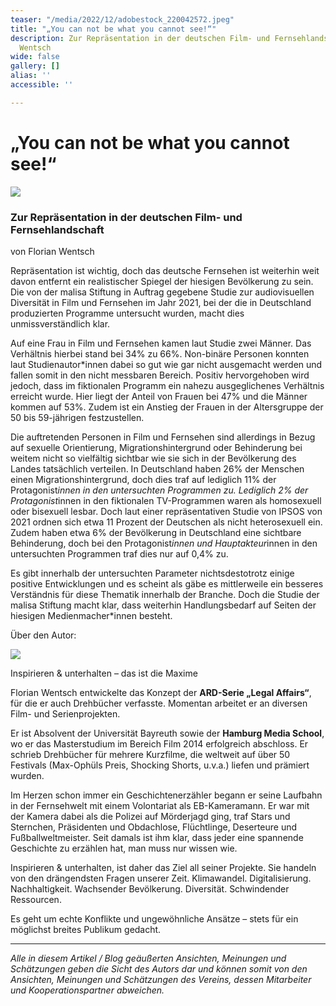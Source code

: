 ```yaml
---
teaser: "/media/2022/12/adobestock_220042572.jpeg"
title: "„You can not be what you cannot see!“"
description: Zur Repräsentation in der deutschen Film- und Fernsehlandschaft von Florian
  Wentsch
wide: false
gallery: []
alias: ''
accessible: ''

---
```

# „You can not be what you cannot see!“

![](/media/2022/12/adobestock_220042572.jpeg)

### Zur Repräsentation in der deutschen Film- und Fernsehlandschaft

von Florian Wentsch

Repräsentation ist wichtig, doch das deutsche Fernsehen ist weiterhin weit davon entfernt ein realistischer Spiegel der hiesigen Bevölkerung zu sein. Die von der malisa Stiftung in Auftrag gegebene Studie zur audiovisuellen Diversität in Film und Fernsehen im Jahr 2021, bei der die in Deutschland produzierten Programme untersucht wurden, macht dies unmissverständlich klar.

Auf eine Frau in Film und Fernsehen kamen laut Studie zwei Männer. Das Verhältnis hierbei stand bei 34% zu 66%. Non-binäre Personen konnten laut Studienautor*innen dabei so gut wie gar nicht ausgemacht werden und fallen somit in den nicht messbaren Bereich. Positiv hervorgehoben wird jedoch, dass im fiktionalen Programm ein nahezu ausgeglichenes Verhältnis erreicht wurde.  Hier liegt der Anteil von Frauen bei 47% und die Männer kommen auf 53%. Zudem ist ein Anstieg der Frauen in der Altersgruppe der 50 bis 59-jährigen festzustellen.

Die auftretenden Personen in Film und Fernsehen sind allerdings in Bezug auf sexuelle Orientierung, Migrationshintergrund oder Behinderung bei weitem nicht so vielfältig sichtbar wie sie sich in der Bevölkerung des Landes tatsächlich verteilen. In Deutschland haben 26% der Menschen einen Migrationshintergrund, doch dies traf auf lediglich 11% der Protagonist*innen in den untersuchten Programmen zu. Lediglich 2% der Protagonist*innen in den fiktionalen TV-Programmen waren als homosexuell oder bisexuell lesbar. Doch laut einer repräsentativen Studie von IPSOS von 2021 ordnen sich etwa 11 Prozent der Deutschen als nicht heterosexuell ein. Zudem haben etwa 6% der Bevölkerung in Deutschland eine sichtbare Behinderung, doch bei den Protagonist*innen und Hauptakteur*innen in den untersuchten Programmen traf dies nur auf 0,4% zu.

Es gibt innerhalb der untersuchten Parameter nichtsdestotrotz einige positive Entwicklungen und es scheint als gäbe es mittlerweile ein besseres Verständnis für diese Thematik innerhalb der Branche. Doch die Studie der malisa Stiftung macht klar, dass weiterhin Handlungsbedarf auf Seiten der hiesigen Medienmacher*innen besteht.

Über den Autor:

![](/media/2022/12/florian-wentsch-foto_klein.jpg)

Inspirieren & unterhalten – das ist die Maxime

Florian Wentsch entwickelte das Konzept der **ARD-Serie „Legal Affairs“**, für die er auch Drehbücher verfasste. Momentan arbeitet er an diversen Film- und Serienprojekten.

Er ist Absolvent der Universität Bayreuth sowie der **Hamburg Media School**, wo er das Masterstudium im Bereich Film 2014 erfolgreich abschloss. Er schrieb Drehbücher für mehrere Kurzfilme, die weltweit auf über 50 Festivals (Max-Ophüls Preis, Shocking Shorts, u.v.a.) liefen und prämiert wurden.

Im Herzen schon immer ein Geschichtenerzähler begann er seine Laufbahn in der Fernsehwelt mit einem Volontariat als EB-Kameramann. Er war mit der Kamera dabei als die Polizei auf Mörderjagd ging, traf Stars und Sternchen, Präsidenten und Obdachlose, Flüchtlinge, Deserteure und Fußballweltmeister. Seit damals ist ihm klar, dass jeder eine spannende Geschichte zu erzählen hat, man muss nur wissen wie.

Inspirieren & unterhalten, ist daher das Ziel all seiner Projekte. Sie handeln von den drängendsten Fragen unserer Zeit. Klimawandel. Digitalisierung. Nachhaltigkeit. Wachsender Bevölkerung. Diversität. Schwindender Ressourcen.

Es geht um echte Konflikte und ungewöhnliche Ansätze – stets für ein möglichst breites Publikum gedacht.

***

_Alle in diesem Artikel / Blog  geäußerten Ansichten, Meinungen und Schätzungen geben die Sicht des Autors dar und können somit von den Ansichten, Meinungen und Schätzungen des Vereins, dessen Mitarbeiter und Kooperationspartner abweichen._